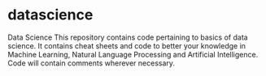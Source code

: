 # datascience
Data Science
This repository contains code pertaining to basics of data science.
It contains cheat sheets and code to better your knowledge in Machine Learning, Natural Language Processing and Artificial Intelligence.
Code will contain comments wherever necessary.
